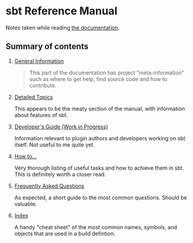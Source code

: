 
# sbt Reference Manual

Notes taken while reading [the documentation](http://www.scala-sbt.org/0.13/docs/index.html).

## Summary of contents

1. [General Information](http://www.scala-sbt.org/0.13/docs/General-Info.html)

    > This part of the documentation has project “meta-information” such as where to get help, find source code and how to contribute.

1. [Detailed Topics](http://www.scala-sbt.org/0.13/docs/Detailed-Topics.html)

    This appears to be the meaty section of the manual, with information about features of sbt.

1. [Developer's Guide (Work in Progress)](http://www.scala-sbt.org/0.13/docs/Developers-Guide.html)

    Information relevant to plugin authors and developers working on sbt itself. Not useful to me quite yet.

1. [How to...](http://www.scala-sbt.org/0.13/docs/Howto.html)

    Very thorough listing of useful tasks and how to achieve them in sbt. This is definitely worth a closer read.

1. [Frequently Asked Questions](http://www.scala-sbt.org/0.13/docs/Faq.html)

    As expected, a short guide to the most common questions. Should be valuable.

1. [Index](http://www.scala-sbt.org/0.13/docs/Name-Index.html)

    A handy "cheat sheet" of the most common names, symbols, and objects that are used in a build defintion.
